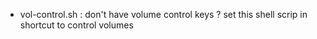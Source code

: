 
- vol-control.sh : don't have volume control keys ? set this shell scrip in shortcut to control volumes

